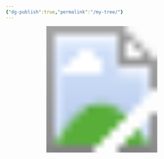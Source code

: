 ```yaml
---
{"dg-publish":true,"permalink":"/my-tree/"}
---
```


<!-- Image Map Generated for "Where the Waters flow North" -->
<svg version="1.1" xmlns="http://www.w3.org/2000/svg" xmlns:xlink="http://www.w3.org/1999/xlink" viewBox="0 0 2455 1620">
  <image width="2455" height="1620" xlink:href="/img/user/assets/Tree.png"></image> <a xlink:href="/vault/misc/this-is-me/">
    <circle cx="1226" cy="1234" r="106" fill="#5bc5de" opacity="0">
    <title>This is me...</title>
    </circle>
  </a><a xlink:href="/ancestors/kincaid/emory-garfield-kincaid-1922-1992/">
    <polygon points="1222,1126,1224,1019,1155,1030,1105,1058,1064,1093,1038,1136,1020,1180,1016,1232,1020,1269,1027,1297,1122,1267,1122,1201,1161,1145,1190,1130,1209,1126" fill="#70c8c0" opacity="0">
     <title>Emory Garfield Kincaid 1922-1992</title>
     </polygon>
  </a><a xlink:href="/ancestors/legg/alice-lee-legg-1931-2012/">
    <polygon points="1250,1128,1224,1121,1226,1021,1276,1026,1324,1045,1365,1073,1395,1104,1417,1143,1434,1188,1439,1232,1437,1266,1428,1297,1328,1262,1330,1208,1300,1154,1276,1141" fill="#fac26a" opacity="0">
     <title>Alice Lee Legg 1931-2012</title></polygon>
  </a><a xlink:href="/ancestors/kincaid/george-wesley-kincaid-1891-1976/">
    <polygon points="923,1329,910,1249,916,1167,936,1104,968,1045,1053,1104,1018,1180,1014,1245,1023,1297" fill="#5bc5de" opacity="0">
     <title>George Wesley Kincaid 1891-1976</title>
     </polygon>
  </a><a xlink:href="/ancestors/skaggs/laura-beatrice-skaggs-1901-1992/">
    <polygon points="968,1047,1018,989,1081,948,1144,924,1190,915,1226,911,1224,1019,1168,1024,1107,1054,1075,1078,1055,1104" fill="#c6d64e" opacity="0">
     <title>Laura Beatrice Skaggs 1901-1992</title>
     </polygon>
  </a><a xlink:href="/ancestors/legg/fred-rothwell-legg-1885-1958/">
    <polygon points="1226,913,1298,922,1365,946,1426,982,1480,1039,1398,1102,1341,1054,1291,1026,1248,1017,1226,1017" fill="#eb5e47" opacity="0">
     <title>Fred Rothwell Legg 1885-1958</title>
     </polygon>
  </a><a xlink:href="/ancestors/shaffer/mamie-catherine-shaffer-1888-1962/">
    <polygon points="1482,1043,1524,1123,1539,1178,1541,1258,1526,1325,1430,1293,1439,1212,1426,1156,1400,1104" fill="#fedd73" opacity="0">
     <title>Mamie Catherine Shaffer 1888-1962</title>
     </polygon>
  </a><a xlink:href="/ancestors/kincaid/james-william-kincaid-1850-1919/">
    <polygon points="712,1394,695,1334,686,1269,684,1206,693,1145,912,1180,908,1232,914,1282,923,1325" fill="#5bc5de" opacity="0">
     <title>James William Kincaid 1850-1919</title>
     </polygon>
  </a><a xlink:href="/ancestors/kincaid/keenan/sarah-virginia-keenan-1849/">
    <polygon points="691,1141,706,1078,728,1021,754,965,788,913,966,1041,942,1082,923,1136,914,1175" fill="#5bc5de" opacity="0">
     <title>Sarah Virginia Keenan 1849-</title>
     </polygon>
  </a><a xlink:href="/ancestors/skaggs/james-woodson-skaggs-1854-1937/">
    <polygon points="788,911,832,859,875,820,927,781,979,748,1081,943,1042,967,1005,995,968,1039" fill="#c6d64e" opacity="0">
     <title>James Woodson Skaggs 1854-1937</title>
     </polygon>
  </a><a xlink:href="/ancestors/skaggs/harriet-ann-skaggs-1859-1950/">
    <polygon points="981,748,1046,718,1101,703,1161,694,1224,690,1224,909,1170,915,1118,928,1081,941" fill="#c6d64e" opacity="0">
     <title>Harriet Ann Skaggs 1859-1950</title>
     </polygon>
  </a><a xlink:href="/ancestors/legg/william-mc-ginnis-legg-1849-1924/">
    <polygon points="1226,690,1289,692,1350,703,1404,720,1467,744,1367,943,1309,922,1263,913,1226,909" fill="#eb5e47" opacity="0">
     <title>William McGinnis Legg 1849-1924</title>
     </polygon>
  </a><a xlink:href="/ancestors/hawkins/mary-ann-hawkins-1853-1926/">
    <polygon points="1469,746,1528,781,1576,818,1617,857,1660,909,1482,1039,1445,1000,1398,961,1372,943" fill="#eb5e47" opacity="0">
     <title>Mary Ann Hawkins 1853-1926</title>
     </polygon>
  </a><a xlink:href="/ancestors/shaffer/christopher-clayton-shaffer-1864-1944/">
    <polygon points="1664,911,1699,965,1727,1019,1747,1076,1758,1141,1543,1175,1528,1121,1506,1082,1484,1041" fill="#fedd73" opacity="0">
     <title>Christopher Clayton Shaffer 1864-1944</title>
     </polygon>
  </a><a xlink:href="/ancestors/mc-clung/dorcas-ann-mc-clung-1866-1951/">
    <polygon points="1762,1143,1766,1214,1764,1271,1758,1329,1740,1394,1530,1325,1541,1273,1543,1219,1543,1178" fill="#fedd73" opacity="0">
     <title>Dorcas Ann McClung 1866-1951</title>
     </polygon>
  </a><a xlink:href="/ancestors/kincaid/john-a-kincaid-1818-1891/">
    <polygon points="513,1460,498,1416,489,1375,483,1332,478,1290,682,1273,693,1338,708,1394" fill="#fedd73" opacity="0">
     <title>John A. Kincaid 1818-1891</title>
     </polygon>
  </a><a xlink:href="/ancestors/walker/olive-walker-1823-1856/">
    <polygon points="478,1286,474,1243,474,1197,478,1154,485,1113,689,1147,682,1214,682,1269" fill="#fedd73" opacity="0">
     <title>Olive Walker 1823-1856</title>
     </polygon>
  </a><a xlink:href="">
    <polygon points="485,1108,493,1063,500,1026,515,982,530,943,723,1021,704,1080,689,1143" fill="#fedd73" opacity="0">
     <title>James Marshall Keenan</title>
     </polygon>
  </a><a xlink:href="">
    <polygon points="532,939,552,898,569,861,591,826,615,789,784,909,749,967,725,1019" fill="#fedd73" opacity="0">
     <title>Martha Grose</title>
     </polygon>
  </a><a xlink:href="">
    <polygon points="619,787,647,748,673,720,736,659,871,813,827,861,786,907" fill="#fedd73" opacity="0">
     <title>Cyrus Skaggs</title>
     </polygon>
  </a><a xlink:href="">
    <polygon points="738,657,780,627,884,562,977,744,925,774,875,811" fill="#fedd73" opacity="0">
     <title>Rachel Coleman</title>
     </polygon>
  </a><a xlink:href="">
    <polygon points="888,560,931,540,966,525,1049,501,1096,700,1038,718,979,744" fill="#fedd73" opacity="0">
     <title>James Skaggs</title>
     </polygon>
  </a><a xlink:href="">
    <polygon points="1053,501,1098,490,1135,484,1181,479,1224,477,1226,685,1153,690,1096,698" fill="#fedd73" opacity="0">
     <title>Martha Porter</title>
     </polygon>
  </a><a xlink:href="">
    <polygon points="1229,479,1278,479,1313,481,1357,488,1400,497,1350,700,1287,687,1229,685" fill="#fedd73" opacity="0">
     <title>William M. Legg</title>
     </polygon>
  </a><a xlink:href="">
    <polygon points="1404,501,1445,510,1484,525,1524,542,1563,557,1471,742,1409,716,1352,698" fill="#fedd73" opacity="0">
     <title>Elizabeth Ramsey</title>
     </polygon>
  </a><a xlink:href="">
    <polygon points="1567,557,1612,583,1643,603,1673,622,1710,655,1578,813,1524,772,1474,742" fill="#fedd73" opacity="0">
     <title>Nicholas Hawkins</title>
     </polygon>
  </a><a xlink:href="">
    <polygon points="1712,657,1747,687,1777,718,1803,748,1829,785,1662,907,1621,854,1582,815" fill="#fedd73" opacity="0">
     <title>Rebecca Wiseman</title>
     </polygon>
  </a><a xlink:href="">
    <polygon points="1834,789,1860,826,1881,861,1901,900,1918,939,1730,1019,1699,963,1667,907" fill="#fedd73" opacity="0">
     <title>Joseph Shaffer</title>
     </polygon>
  </a><a xlink:href="">
    <polygon points="1918,943,1938,987,1949,1021,1959,1067,1966,1108,1760,1139,1751,1078,1732,1021" fill="#fedd73" opacity="0">
     <title>Mary Frances McClung</title>
     </polygon>
  </a><a xlink:href="">
    <polygon points="1764,1143,1968,1113,1972,1156,1977,1199,1977,1249,1972,1288,1766,1267,1769,1201" fill="#fedd73" opacity="0">
     <title>Charles McClung</title>
     </polygon>
  </a><a xlink:href="">
    <polygon points="1972,1290,1968,1338,1962,1375,1951,1420,1938,1460,1740,1392,1760,1332,1766,1271" fill="#fedd73" opacity="0">
     <title>Mary Catherine Amick</title>
     </polygon>
  </a><a xlink:href="/ancestors/kincaid/william-m-kincaid-1787-1860/">
    <polygon points="298,1529,272,1423,487,1379,509,1460" fill="#fedd73" opacity="0">
     <title>William M. Kincaid 1787-1860</title>
     </polygon>
  </a><a xlink:href="/ancestors/kincaid/virginia-kincaid-1797-1870/">
    <polygon points="270,1416,255,1308,476,1286,487,1375" fill="#fedd73" opacity="0">
     <title>Virginia Kincaid 1797-1870</title>
     </polygon>
  </a><a xlink:href="">
    <polygon points="253,1306,253,1193,470,1199,472,1282" fill="#fedd73" opacity="0">
     <title>Elverton Walker</title>
     </polygon>
  </a><a xlink:href="">
    <polygon points="250,1188,261,1078,480,1110,472,1197" fill="#fedd73" opacity="0">
     <title>Margaret McGaughey</title>
     </polygon>
  </a><a xlink:href="">
    <polygon points="264,1073,287,967,498,1024,480,1108" fill="#fedd73" opacity="0">
     <title>Andrew Keenan</title>
     </polygon>
  </a><a xlink:href="">
    <polygon points="287,963,322,857,526,939,498,1019" fill="#fedd73" opacity="0">
     <title>Polly Walker</title>
     </polygon>
  </a><a xlink:href="">
    <polygon points="326,852,374,755,565,859,526,937" fill="#fedd73" opacity="0">
     <title>William Grose</title>
     </polygon>
  </a><a xlink:href="">
    <polygon points="374,748,437,657,615,783,567,854" fill="#fedd73" opacity="0">
     <title>Susannah Koontz</title>
     </polygon>
  </a><a xlink:href="">
    <polygon points="437,655,509,568,671,713,617,781" fill="#fedd73" opacity="0">
     <title>James A. Skaggs</title>
     </polygon>
  </a><a xlink:href="">
    <polygon points="511,564,593,490,732,653,671,711" fill="#fedd73" opacity="0">
     <title>Elizabeth Miller</title>
     </polygon>
  </a><a xlink:href="">
    <polygon points="595,486,684,421,806,603,736,651" fill="#fedd73" opacity="0">
     <title>Rachel Coleman Dad</title>
     </polygon>
  </a><a xlink:href="">
    <polygon points="686,416,782,362,884,555,806,601" fill="#fedd73" opacity="0">
     <title>Rachel Coleman Mom</title>
     </polygon>
  </a><a xlink:href="">
    <polygon points="786,360,886,317,964,520,886,555" fill="#fedd73" opacity="0">
     <title>James A. Skaggs</title>
     </polygon>
  </a><a xlink:href="">
    <polygon points="890,312,997,282,1049,497,966,518" fill="#fedd73" opacity="0">
     <title>Elizabeth Miller</title>
     </polygon>
  </a><a xlink:href="">
    <polygon points="1001,280,1109,262,1137,477,1053,494" fill="#fedd73" opacity="0">
     <title>Martha Potter Dad</title>
     </polygon>
  </a><a xlink:href="">
    <polygon points="1111,262,1224,254,1222,473,1140,475" fill="#fedd73" opacity="0">
     <title>Martha Potter Mom</title>
     </polygon>
  </a><a xlink:href="">
    <polygon points="1226,254,1337,260,1313,477,1226,471" fill="#fedd73" opacity="0">
     <title>Thomas Jesse Legg</title>
     </polygon>
  </a><a xlink:href="">
    <polygon points="1341,258,1450,280,1400,492,1315,475" fill="#fedd73" opacity="0">
     <title>Elisabeth Nutter</title>
     </polygon>
  </a><a xlink:href="">
    <polygon points="1454,282,1560,312,1484,518,1404,492" fill="#fedd73" opacity="0">
     <title>Bartholomew Ramsey</title>
     </polygon>
  </a><a xlink:href="">
    <polygon points="1563,312,1667,358,1569,555,1489,520" fill="#fedd73" opacity="0">
     <title>Margaret Wiseman</title>
     </polygon>
  </a><a xlink:href="">
    <polygon points="1669,360,1764,416,1645,599,1571,555" fill="#fedd73" opacity="0">
     <title>Thomas Hawkins</title>
     </polygon>
  </a><a xlink:href="">
    <polygon points="1769,416,1858,486,1712,653,1649,599" fill="#fedd73" opacity="0">
     <title>Mary Perry</title>
     </polygon>
  </a><a xlink:href="">
    <polygon points="1860,488,1940,562,1779,716,1714,651" fill="#fedd73" opacity="0">
     <title>Isaac Wiseman</title>
     </polygon>
  </a><a xlink:href="">
    <polygon points="1942,566,2016,653,1834,785,1779,716" fill="#fedd73" opacity="0">
     <title>Mary Neal</title>
     </polygon>
  </a><a xlink:href="">
    <polygon points="2016,655,2077,750,1886,859,1840,783" fill="#fedd73" opacity="0">
     <title>Peter Shaffer</title>
     </polygon>
  </a><a xlink:href="">
    <polygon points="2079,755,2124,852,1920,937,1890,859" fill="#fedd73" opacity="0">
     <title>Mary George</title>
     </polygon>
  </a><a xlink:href="">
    <polygon points="2126,857,2163,963,1953,1019,1918,941" fill="#fedd73" opacity="0">
     <title>Dickinson McClung</title>
     </polygon>
  </a><a xlink:href="">
    <polygon points="2163,967,2187,1071,1968,1104,1955,1021" fill="#fedd73" opacity="0">
     <title>Sarah Evans</title>
     </polygon>
  </a><a xlink:href="">
    <polygon points="2189,1080,2200,1186,1981,1195,1970,1108" fill="#fedd73" opacity="0">
     <title>John Henry McClung</title>
     </polygon>
  </a><a xlink:href="">
    <polygon points="2200,1191,2198,1303,1977,1286,1981,1199" fill="#fedd73" opacity="0">
     <title>Polly Walton</title>
     </polygon>
  </a><a xlink:href="">
    <polygon points="2196,1308,2181,1414,1966,1371,1975,1286" fill="#fedd73" opacity="0">
     <title>John William Amick</title>
     </polygon>
  </a><a xlink:href="">
    <polygon points="2183,1418,2152,1529,1942,1457,1968,1375" fill="#fedd73" opacity="0">
     <title>Lana Walker</title>
     </polygon>
  </a><a xlink:href="/ancestors/kincaid/samuel-kincaid-1765-1847/">
    <polygon points="83,1598,64,1531,279,1477,296,1529" fill="#fedd73" opacity="0">
     <title>Samuel Kincaid 1765-1847</title>
     </polygon>
  </a><a xlink:href="">
    <polygon points="64,1527,47,1462,266,1418,279,1473" fill="#fedd73" opacity="0">
     <title>Mary Tincher</title>
     </polygon>
  </a><a xlink:href="/ancestors/kincaid/john-kincaid-1760-1834/">
    <polygon points="47,1457,36,1394,257,1360,266,1414" fill="#fedd73" opacity="0">
     <title>John Kincaid 1760-1834</title>
     </polygon>
  </a><a xlink:href="/ancestors/gillespie/elizabeth-hannah-gillespie-1760-1829/">
    <polygon points="36,1390,29,1321,250,1306,257,1358" fill="#fedd73" opacity="0">
     <title>Elizabeth Hannah Gillespie 1760-1829</title>
     </polygon>
  </a><a xlink:href="">
    <polygon points="29,1316,27,1253,248,1247,250,1301" fill="#fedd73" opacity="0">
     <title>William Walker</title>
     </polygon>
  </a><a xlink:href="">
    <polygon points="25,1249,25,1184,246,1191,246,1243" fill="#fedd73" opacity="0">
     <title>Mary Lewis</title>
     </polygon>
  </a><a xlink:href="">
    <polygon points="27,1178,34,1113,250,1132,246,1184" fill="#fedd73" opacity="0">
     <title>Andrew McGaughey</title>
     </polygon>
  </a><a xlink:href="">
    <polygon points="31,1108,40,1041,259,1076,253,1130" fill="#fedd73" opacity="0">
     <title>Mary Craig McGaughey</title>
     </polygon>
  </a><a xlink:href="">
    <polygon points="40,1034,53,976,268,1019,257,1073" fill="#fedd73" opacity="0">
     <title>Patrick Keenan</title>
     </polygon>
  </a><a xlink:href="">
    <polygon points="53,972,70,904,285,961,270,1017" fill="#fedd73" opacity="0">
     <title>Patrick Keenan Wife</title>
     </polygon>
  </a><a xlink:href="">
    <polygon points="70,902,88,835,300,907,283,956" fill="#fedd73" opacity="0">
     <title>Elverton Walker</title>
     </polygon>
  </a><a xlink:href="">
    <polygon points="94,831,118,774,318,852,303,900" fill="#fedd73" opacity="0">
     <title>Margaret McGaughey</title>
     </polygon>
  </a><a xlink:href="">
    <polygon points="118,770,146,709,342,800,318,850" fill="#fedd73" opacity="0">
     <title>Jacob Grose</title>
     </polygon>
  </a><a xlink:href="">
    <polygon points="146,705,179,646,368,750,344,798" fill="#fedd73" opacity="0">
     <title>Mary Ganssel</title>
     </polygon>
  </a><a xlink:href="">
    <polygon points="179,640,216,586,400,700,370,746" fill="#fedd73" opacity="0">
     <title>Henrich Koontz</title>
     </polygon>
  </a><a xlink:href="">
    <polygon points="216,581,253,525,433,653,402,698" fill="#fedd73" opacity="0">
     <title>Elizabeth Bowyer</title>
     </polygon>
  </a><a xlink:href="">
    <polygon points="255,523,294,468,467,607,435,651" fill="#fedd73" opacity="0">
     <title>Charles Skaggs</title>
     </polygon>
  </a><a xlink:href="">
    <polygon points="300,466,344,419,504,562,467,601" fill="#fedd73" opacity="0">
     <title>Charles Skaggs Wife</title>
     </polygon>
  </a><a xlink:href="">
    <polygon points="344,414,394,367,550,523,506,562" fill="#fedd73" opacity="0">
     <title>Valentine Miller</title>
     </polygon>
  </a><a xlink:href="">
    <polygon points="396,362,448,314,591,484,552,518" fill="#fedd73" opacity="0">
     <title>Susanna Ensminger</title>
     </polygon>
  </a><a xlink:href="">
    <polygon points="678,156,743,132,832,332,780,356" fill="#fedd73" opacity="0">
     <title>Charles Skaggs</title>
     </polygon>
  </a><a xlink:href="">
    <polygon points="747,130,810,104,888,310,834,330" fill="#fedd73" opacity="0">
     <title>Charles Skaggs Wife</title>
     </polygon>
  </a><a xlink:href="">
    <polygon points="812,102,875,85,942,291,886,306" fill="#fedd73" opacity="0">
     <title>Valentine Miller</title>
     </polygon>
  </a><a xlink:href="">
    <polygon points="877,80,947,63,997,273,944,291" fill="#fedd73" opacity="0">
     <title>Susanna Ensminger</title>
     </polygon>
  </a><a xlink:href="">
    <polygon points="1222,26,1294,30,1283,249,1224,247" fill="#fedd73" opacity="0">
     <title>Thomas Legg</title>
     </polygon>
  </a><a xlink:href="">
    <polygon points="1298,33,1365,37,1339,254,1285,249" fill="#fedd73" opacity="0">
     <title>Elizabeth Hughes</title>
     </polygon>
  </a><a xlink:href="">
    <polygon points="1367,37,1432,48,1398,262,1341,254" fill="#fedd73" opacity="0">
     <title>David Nutter</title>
     </polygon>
  </a><a xlink:href="">
    <polygon points="1435,46,1504,59,1450,273,1398,260" fill="#fedd73" opacity="0">
     <title>Ruth Cottle</title>
     </polygon>
  </a><a xlink:href="">
    <polygon points="1504,63,1573,82,1508,293,1454,273" fill="#fedd73" opacity="0">
     <title>Richard Ramsey</title>
     </polygon>
  </a><a xlink:href="">
    <polygon points="1573,80,1641,102,1563,308,1511,291" fill="#fedd73" opacity="0">
     <title>Letitia Wiseman</title>
     </polygon>
  </a><a xlink:href="">
    <polygon points="1643,104,1701,130,1617,330,1563,310" fill="#fedd73" opacity="0">
     <title>Isaac Wiseman Jr</title>
     </polygon>
  </a><a xlink:href="">
    <polygon points="1704,130,1771,158,1669,356,1619,327" fill="#fedd73" opacity="0">
     <title>Elizabeth Davis</title>
     </polygon>
  </a><a xlink:href="">
    <polygon points="1773,160,1831,191,1719,382,1669,356" fill="#fedd73" opacity="0">
     <title>Elijah Hawkins</title>
     </polygon>
  </a><a xlink:href="">
    <polygon points="1834,191,1886,228,1766,412,1723,382" fill="#fedd73" opacity="0">
     <title>Elizabeth Scott</title>
     </polygon>
  </a><a xlink:href="">
    <polygon points="1890,226,1951,267,1812,447,1766,410" fill="#fedd73" opacity="0">
     <title>Peter Perry</title>
     </polygon>
  </a><a xlink:href="">
    <polygon points="1951,271,2003,314,1858,481,1818,447" fill="#fedd73" opacity="0">
     <title>Lucinda Faulconer</title>
     </polygon>
  </a><a xlink:href="">
    <polygon points="2005,314,2055,360,1903,525,1860,486" fill="#fedd73" opacity="0">
     <title>Isaac Wiseman Dad</title>
     </polygon>
  </a><a xlink:href="">
    <polygon points="2059,362,2105,412,1946,562,1905,520" fill="#fedd73" opacity="0">
     <title>Isaac Wiseman Mom</title>
     </polygon>
  </a><a xlink:href="">
    <polygon points="2109,416,2152,466,1985,607,1948,562" fill="#fedd73" opacity="0">
     <title>William Neal</title>
     </polygon>
  </a><a xlink:href="">
    <polygon points="2152,466,2194,518,2018,651,1985,609" fill="#fedd73" opacity="0">
     <title>Emelia Neal</title>
     </polygon>
  </a>
</svg>